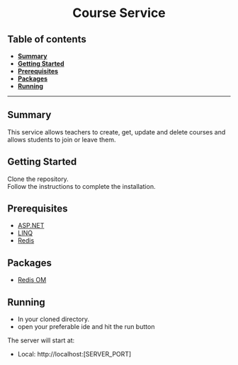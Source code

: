 <div align="center">
  <h1>Course Service</h1>
</div>

##  Table of contents
- [**Summary**](#summary)
- [**Getting Started**](#getting-started)
- [**Prerequisites**](#prerequisites)
- [**Packages**](#packages)
- [**Running**](#running)
---
## Summary

This service allows teachers to create, get, update and delete courses and allows students to join or leave them.

## Getting Started

Clone the repository.<br />
Follow the instructions to complete the installation.

## Prerequisites

- [ASP.NET](https://dotnet.microsoft.com/en-us/apps/aspnet)
- [LINQ](https://docs.microsoft.com/en-us/dotnet/csharp/programming-guide/concepts/linq/)
- [Redis](https://redis.io/download/)

## Packages

- [Redis OM](https://github.com/redis/redis-om-dotnet)

## Running

- In your cloned directory.
- open your preferable ide and hit the run button

The server will start at:

- Local: http://localhost:[SERVER_PORT]